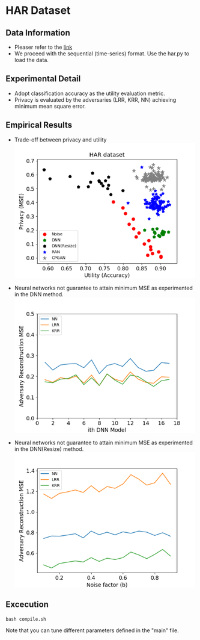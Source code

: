 # HAR Dataset
## **Data Information**

- Pleaser refer to the [link](https://archive.ics.uci.edu/ml/datasets/human+activity+recognition+using+smartphones)
- We proceed with the sequential (time-series) format. Use the har.py to load the data.

## **Experimental Detail**
- Adopt classification accuracy as the utility evaluation metric.
- Privacy is evaluated by the adversaries (LRR, KRR, NN) 
achieving minimum mean square error.

## **Empirical Results**
- Trade-off between privacy and utility
![image](https://github.com/R06942098/CPGAN/blob/master/HAR/img/HAR_data_final_nonlinear.png)

- Neural networks not guarantee to attain minimum MSE as experimented in the DNN method.
![image](https://github.com/R06942098/CPGAN/blob/master/HAR/img/mse_comparison_har_dnn.png)

- Neural networks not guarantee to attain minimum MSE as experimented in the DNN(Resize) method.
![image](https://github.com/R06942098/CPGAN/blob/master/HAR/img/mse_comparison_har_pca.png)


## **Excecution**
```
bash compile.sh
```
Note that you can tune different parameters defined in the "main" file.
